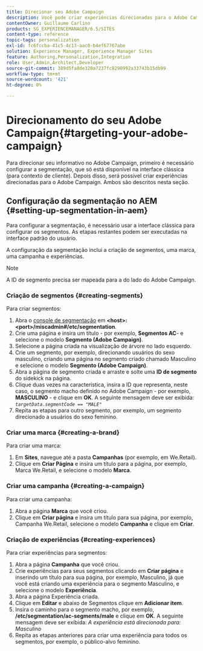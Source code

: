 ```yaml
---
title: Direcionar seu Adobe Campaign
description: Você pode criar experiências direcionadas para o Adobe Campaign após configurar a segmentação.
contentOwner: Guillaume Carlino
products: SG_EXPERIENCEMANAGER/6.5/SITES
content-type: reference
topic-tags: personalization
exl-id: fc6fccba-41c5-4c13-aac0-b4ef67767abe
solution: Experience Manager, Experience Manager Sites
feature: Authoring,Personalization,Integration
role: User,Admin,Architect,Developer
source-git-commit: 389d5fa8de320a7237fc8290992a33743b15db99
workflow-type: tm+mt
source-wordcount: '421'
ht-degree: 0%

---
```


# Direcionamento do seu Adobe Campaign{#targeting-your-adobe-campaign}

Para direcionar seu informativo no Adobe Campaign, primeiro é necessário configurar a segmentação, que só está disponível na interface clássica (para contexto de cliente). Depois disso, será possível criar experiências direcionadas para o Adobe Campaign. Ambos são descritos nesta seção.

## Configuração da segmentação no AEM {#setting-up-segmentation-in-aem}

Para configurar a segmentação, é necessário usar a interface clássica para configurar os segmentos. As etapas restantes podem ser executadas na interface padrão do usuário.

A configuração da segmentação inclui a criação de segmentos, uma marca, uma campanha e experiências.

>[!NOTE]
>
>A ID de segmento precisa ser mapeada para a do lado do Adobe Campaign.

### Criação de segmentos {#creating-segments}

Para criar segmentos:

1. Abra o [console de segmentação](http://localhost:4502/miscadmin#/etc/segmentation) em **&lt;host>:&lt;port>/miscadmin#/etc/segmentation**.
1. Crie uma página e insira um título - por exemplo, **Segmentos AC**- e selecione o modelo **Segmento (Adobe Campaign)**.
1. Selecione a página criada na visualização de árvore no lado esquerdo.
1. Crie um segmento, por exemplo, direcionando usuários do sexo masculino, criando uma página no segmento criado chamado Masculino e selecione o modelo **Segmento (Adobe Campaign)**.
1. Abra a página de segmento criada e arraste e solte uma **ID de segmento** do sidekick na página.
1. Clique duas vezes na característica, insira a ID que representa, neste caso, o segmento macho definido no Adobe Campaign - por exemplo, **MASCULINO** - e clique em **OK**. A seguinte mensagem deve ser exibida: *`targetData.segmentCode == "MALE"`*
1. Repita as etapas para outro segmento, por exemplo, um segmento direcionado a usuários do sexo feminino.

### Criar uma marca {#creating-a-brand}

Para criar uma marca:

1. Em **Sites**, navegue até a pasta **Campanhas** (por exemplo, em We.Retail).
1. Clique em **Criar Página** e insira um título para a página, por exemplo, Marca We.Retail, e selecione o modelo **Marca**.

### Criar uma campanha {#creating-a-campaign}

Para criar uma campanha:

1. Abra a página **Marca** que você criou.
1. Clique em **Criar página** e insira um título para sua página, por exemplo, Campanha We.Retail, selecione o modelo **Campanha** e clique em **Criar**.

### Criação de experiências {#creating-experiences}

Para criar experiências para segmentos:

1. Abra a página **Campanha** que você criou.
1. Crie experiências para seus segmentos clicando em **Criar página** e inserindo um título para sua página, por exemplo, Masculino, já que você está criando uma experiência para o segmento Masculino, e selecione o modelo **Experiência**.
1. Abra a página Experiência criada.
1. Clique em **Editar** e abaixo de Segmentos clique em **Adicionar item**.
1. Insira o caminho para o segmento macho, por exemplo, **/etc/segmentation/ac-segments/male** e clique em **OK**. A seguinte mensagem deve ser exibida: *A experiência está direcionada para: Masculino*
1. Repita as etapas anteriores para criar uma experiência para todos os segmentos, por exemplo, o público-alvo feminino.
